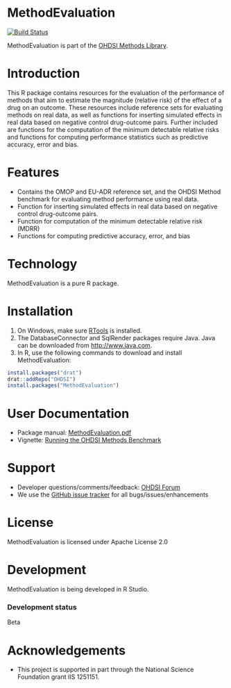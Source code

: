 MethodEvaluation
================

[![Build Status](https://travis-ci.org/OHDSI/MethodEvaluation.svg?branch=master)](https://travis-ci.org/OHDSI/MethodEvaluation)

MethodEvaluation is part of the [OHDSI Methods Library](https://ohdsi.github.io/MethodsLibrary).

Introduction
============
This R package contains resources for the evaluation of the performance of methods that aim to estimate the magnitude (relative risk) of the effect of a drug on an outcome. 
These resources include reference sets for evaluating methods on real data, as well as functions for inserting simulated effects in real data based on negative control drug-outcome pairs. Further included are functions for the computation of the minimum detectable relative risks and functions for computing performance statistics such as predictive accuracy, error and bias.

Features
========
- Contains the OMOP and EU-ADR reference set, and the OHDSI Method benchmark for evaluating method performance using real data.
- Function for inserting simulated effects in real data based on negative control drug-outcome pairs.
- Function for computation of the minimum detectable relative risk (MDRR)
- Functions for computing predictive accuracy, error, and bias

Technology
==========
MethodEvaluation is a pure R package.

Installation
============
1. On Windows, make sure [RTools](http://cran.r-project.org/bin/windows/Rtools/) is installed.
2. The DatabaseConnector and SqlRender packages require Java. Java can be downloaded from
<a href="http://www.java.com" target="_blank">http://www.java.com</a>.
3. In R, use the following commands to download and install MethodEvaluation:

  ```r
  install.packages("drat")
  drat::addRepo("OHDSI")
  install.packages("MethodEvaluation")
  ```

User Documentation
==================
* Package manual: [MethodEvaluation.pdf](https://raw.githubusercontent.com/OHDSI/MethodEvaluation/master/extras/MethodEvaluation.pdf) 
* Vignette: [Running the OHDSI Methods Benchmark](https://raw.githubusercontent.com/OHDSI/OhdsiMethodsBenchmark/master/inst/doc/OhdsiMethodsBenchmark.pdf)

Support
=======
* Developer questions/comments/feedback: <a href="http://forums.ohdsi.org/c/developers">OHDSI Forum</a>
* We use the <a href="https://github.com/OHDSI/MethodEvaluation/issues">GitHub issue tracker</a> for all bugs/issues/enhancements
 
License
=======
MethodEvaluation is licensed under Apache License 2.0

Development
===========
MethodEvaluation is being developed in R Studio.

### Development status

Beta

Acknowledgements
================
- This project is supported in part through the National Science Foundation grant IIS 1251151.
